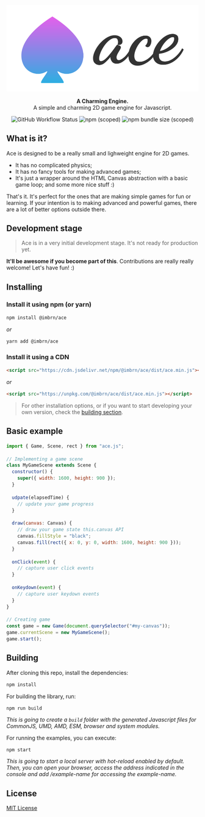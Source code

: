 <p align="center">
  <a href="./docs/ace.png"><img src="./docs/ace.png" alt="Ace" width="882"></a>
</p>

<p align="center">
  <b>A Charming Engine.</b><br/>
  A simple and charming 2D game engine for Javascript.
</p>

<p align="center">
  <img alt="GitHub Workflow Status" src="https://img.shields.io/github/workflow/status/imbrn/ace/Build">
  <img alt="npm (scoped)" src="https://img.shields.io/npm/v/@imbrn/ace">
  <img alt="npm bundle size (scoped)" src="https://img.shields.io/bundlephobia/minzip/@imbrn/ace">
</p>

## What is it?

Ace is designed to be a really small and lighweight engine for 2D games.

- It has no complicated physics;
- It has no fancy tools for making advanced games;
- It's just a wrapper around the HTML Canvas abstraction with a basic game loop; and some more nice stuff :)

That's it. It's perfect for the ones that are making simple games for fun or learning. If your intention is to making advanced and powerful games, there are a lot of better options outside there.

## Development stage

> Ace is in a very initial development stage. It's not ready for production yet.

**It'll be awesome if you become part of this**. Contributions are really really welcome! Let's have fun! :)

## Installing

### Install it using npm (or yarn)

```sh
npm install @imbrn/ace
```

_or_

```sh
yarn add @imbrn/ace
```

### Install it using a CDN

```html
<script src="https://cdn.jsdelivr.net/npm/@imbrn/ace/dist/ace.min.js"></script>
```

_or_

```html
<script src="https://unpkg.com/@imbrn/ace/dist/ace.min.js"></script>
```

> For other installation options, or if you want to start developing your own version, check the [building section](#building).

## Basic example

```js
import { Game, Scene, rect } from "ace.js";

// Implementing a game scene
class MyGameScene extends Scene {
  constructor() {
    super({ width: 1600, height: 900 });
  }
  
  udpate(elapsedTime) {
    // update your game progress
  }
  
  draw(canvas: Canvas) {
    // draw your game state this.canvas API
    canvas.fillStyle = "black";
    canvas.fill(rect({ x: 0, y: 0, width: 1600, height: 900 }));
  }
  
  onClick(event) {
    // capture user click events
  }
  
  onKeydown(event) {
    // capture user keydown events
  }
}

// Creating game
const game = new Game(document.querySelector("#my-canvas"));
game.currentScene = new MyGameScene();
game.start();
```

## Building

After cloning this repo, install the dependencies:

```bash
npm install
```

For building the library, run:

```bash
npm run build
```

_This is going to create a `build` folder with the generated Javascript files for CommonJS, UMD, AMD, ESM, browser and system modules._

For running the examples, you can execute:

```
npm start
```

_This is going to start a local server with hot-reload enabled by default. Then, you can open your browser, access the address indicated in the console and add /example-name for accessing the example-name._

## License

[MIT License](https://opensource.org/licenses/MIT)

